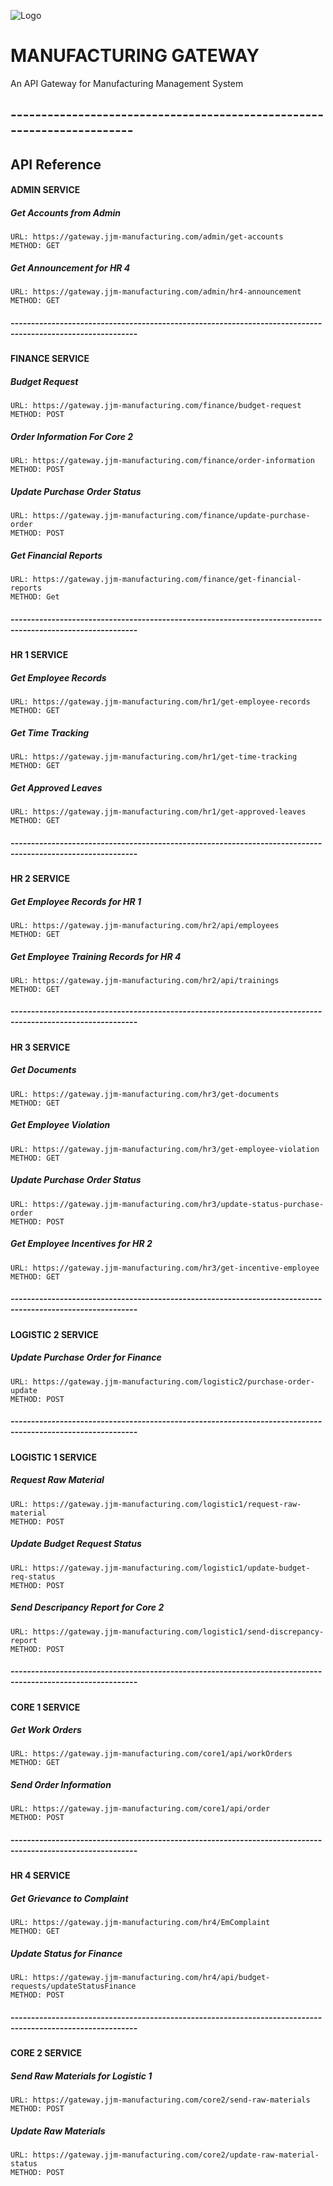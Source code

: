 
![Logo](https://res.cloudinary.com/dpyhkumle/image/upload/v1737684672/423249788_854054440064776_370969774868051925_n_d75cbi.jpg)


# MANUFACTURING GATEWAY

An API Gateway for Manufacturing Management System

## -----------------------------------------------------------------------




## API Reference

#### ADMIN SERVICE
##### Get Accounts from Admin
```http
URL: https://gateway.jjm-manufacturing.com/admin/get-accounts
METHOD: GET
```

##### Get Announcement for HR 4
```http
URL: https://gateway.jjm-manufacturing.com/admin/hr4-announcement
METHOD: GET
```
##### -----------------------------------------------------------------------------------------------------------
#### FINANCE SERVICE
##### Budget Request
```http
URL: https://gateway.jjm-manufacturing.com/finance/budget-request
METHOD: POST
```

##### Order Information For Core 2
```http
URL: https://gateway.jjm-manufacturing.com/finance/order-information
METHOD: POST
```

##### Update Purchase Order Status
```http
URL: https://gateway.jjm-manufacturing.com/finance/update-purchase-order
METHOD: POST
```

##### Get Financial Reports
```http
URL: https://gateway.jjm-manufacturing.com/finance/get-financial-reports
METHOD: Get
```

##### -----------------------------------------------------------------------------------------------------------
#### HR 1 SERVICE
##### Get Employee Records
```http
URL: https://gateway.jjm-manufacturing.com/hr1/get-employee-records
METHOD: GET
```

##### Get Time Tracking
```http
URL: https://gateway.jjm-manufacturing.com/hr1/get-time-tracking
METHOD: GET
```

##### Get Approved Leaves
```http
URL: https://gateway.jjm-manufacturing.com/hr1/get-approved-leaves
METHOD: GET
```

##### -----------------------------------------------------------------------------------------------------------
#### HR 2 SERVICE
##### Get Employee Records for HR 1
```http
URL: https://gateway.jjm-manufacturing.com/hr2/api/employees
METHOD: GET
```

##### Get Employee Training Records for HR 4
```http
URL: https://gateway.jjm-manufacturing.com/hr2/api/trainings
METHOD: GET
```


##### -----------------------------------------------------------------------------------------------------------
#### HR 3 SERVICE
##### Get Documents
```http
URL: https://gateway.jjm-manufacturing.com/hr3/get-documents
METHOD: GET
```

##### Get Employee Violation
```http
URL: https://gateway.jjm-manufacturing.com/hr3/get-employee-violation
METHOD: GET
```

##### Update Purchase Order Status
```http
URL: https://gateway.jjm-manufacturing.com/hr3/update-status-purchase-order
METHOD: POST
```

##### Get Employee Incentives for HR 2
```http
URL: https://gateway.jjm-manufacturing.com/hr3/get-incentive-employee
METHOD: GET
```

##### -----------------------------------------------------------------------------------------------------------
#### LOGISTIC 2 SERVICE
##### Update Purchase Order for Finance
```http
URL: https://gateway.jjm-manufacturing.com/logistic2/purchase-order-update
METHOD: POST
```

##### -----------------------------------------------------------------------------------------------------------
#### LOGISTIC 1 SERVICE
##### Request Raw Material
```http
URL: https://gateway.jjm-manufacturing.com/logistic1/request-raw-material
METHOD: POST
```

##### Update Budget Request Status
```http
URL: https://gateway.jjm-manufacturing.com/logistic1/update-budget-req-status
METHOD: POST
```

##### Send Descripancy Report for Core 2
```http
URL: https://gateway.jjm-manufacturing.com/logistic1/send-discrepancy-report
METHOD: POST
```

##### -----------------------------------------------------------------------------------------------------------
#### CORE 1 SERVICE
##### Get Work Orders
```http
URL: https://gateway.jjm-manufacturing.com/core1/api/workOrders
METHOD: GET
```
##### Send Order Information
```http
URL: https://gateway.jjm-manufacturing.com/core1/api/order
METHOD: POST
```
##### -----------------------------------------------------------------------------------------------------------
#### HR 4 SERVICE

##### Get Grievance to Complaint
```http
URL: https://gateway.jjm-manufacturing.com/hr4/EmComplaint
METHOD: GET
```

##### Update Status for Finance
```http
URL: https://gateway.jjm-manufacturing.com/hr4/api/budget-requests/updateStatusFinance
METHOD: POST
```

##### -----------------------------------------------------------------------------------------------------------
#### CORE 2 SERVICE
##### Send Raw Materials for Logistic 1
```http
URL: https://gateway.jjm-manufacturing.com/core2/send-raw-materials
METHOD: POST
```

##### Update Raw Materials
```http
URL: https://gateway.jjm-manufacturing.com/core2/update-raw-material-status
METHOD: POST
```
